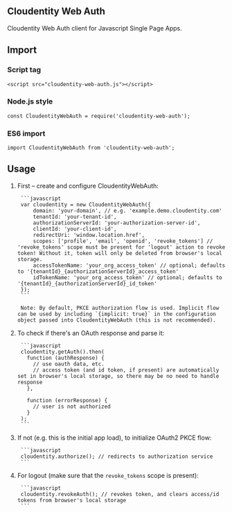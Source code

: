 ## Cloudentity Web Auth

Cloudentity Web Auth client for Javascript Single Page Apps.

## Import

### Script tag

    <script src="cloudentity-web-auth.js"></script>

### Node.js style

    const CloudentityWebAuth = require('cloudentity-web-auth');

### ES6 import

    import CloudentityWebAuth from 'cloudentity-web-auth';


## Usage

1. First – create and configure CloudentityWebAuth:

        ```javascript
        var cloudentity = new CloudentityWebAuth({
            domain: 'your-domain', // e.g. 'example.demo.cloudentity.com'
            tenantId: 'your-tenant-id',
            authorizationServerId: 'your-authorization-server-id',
            clientId: 'your-client-id',
            redirectUri: 'window.location.href',
            scopes: ['profile', 'email', 'openid', 'revoke_tokens'] // 'revoke_tokens' scope must be present for 'logout' action to revoke token! Without it, token will only be deleted from browser's local storage.
            accessTokenName: 'your_org_access_token' // optional; defaults to '{tenantId}_{authorizationServerId}_access_token'
            idTokenName: 'your_org_access_token' // optional; defaults to '{tenantId}_{authorizationServerId}_id_token'
        });
        ```

        Note: By default, PKCE authorization flow is used. Implicit flow can be used by including `{implicit: true}` in the configuration object passed into CloudentityWebAuth (this is not recommended).

2. To check if there's an OAuth response and parse it:

        ```javascript
        cloudentity.getAuth().then(
          function (authResponse) {
            // use oauth data, etc.
            // access token (and id token, if present) are automatically set in browser's local storage, so there may be no need to handle response
          },

          function (errorResponse) {
            // user is not authorized
          }
        );
        ```

3. If not (e.g. this is the initial app load), to initialize OAuth2 PKCE flow:

        ```javascript
        cloudentity.authorize(); // redirects to authorization service
        ```

4. For logout (make sure that the `revoke_tokens` scope is present):

        ```javascript
        cloudentity.revokeAuth(); // revokes token, and clears access/id tokens from browser's local storage
        ```
